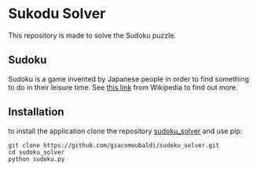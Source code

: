 ﻿



# Sukodu Solver
This repository is made to solve the Sudoku puzzle.

## Sudoku
Sudoku is a game invented by Japanese people in order to find something to do in their leisure time.
See [this link](https://it.wikipedia.org/wiki/Sudoku) from Wikipedia to find out more.

## Installation
to install the application clone the repository [sudoku_solver](https://github.com/giacomoubaldi/sudoku_solver) and use pip:

```
git clone https://github.com/giacomoubaldi/sudoku_solver.git
cd sudoku_solver
python sudoku.py
```


